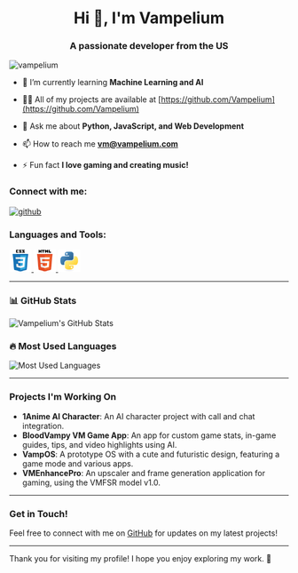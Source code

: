 <h1 align="center">Hi 👋, I'm Vampelium</h1>
<h3 align="center">A passionate developer from the US</h3>

<p align="left"> <img src="https://komarev.com/ghpvc/?username=vampelium&label=Profile%20views&color=0e75b6&style=flat" alt="vampelium" /> </p>

- 🌱 I’m currently learning **Machine Learning and AI**

- 👨‍💻 All of my projects are available at [https://github.com/Vampelium](https://github.com/Vampelium)

- 💬 Ask me about **Python, JavaScript, and Web Development**

- 📫 How to reach me **vm@vampelium.com**

- ⚡ Fun fact **I love gaming and creating music!**

<h3 align="left">Connect with me:</h3>
<p align="left">
<a href="https://github.com/Vampelium" target="blank"><img align="center" src="https://image.flaticon.com/icons/png/512/25/25231.png" alt="github" height="30" width="40" /></a>
</p>

<h3 align="left">Languages and Tools:</h3>
<p align="left">
<a href="https://www.w3schools.com/css/" target="_blank" rel="noreferrer"> <img src="https://raw.githubusercontent.com/devicons/devicon/master/icons/css3/css3-original-wordmark.svg" alt="css3" width="40" height="40"/> </a>
<a href="https://www.w3.org/html/" target="_blank" rel="noreferrer"> <img src="https://raw.githubusercontent.com/devicons/devicon/master/icons/html5/html5-original-wordmark.svg" alt="html5" width="40" height="40"/> </a>
<a href="https://www.python.org" target="_blank" rel="noreferrer"> <img src="https://raw.githubusercontent.com/devicons/devicon/master/icons/python/python-original.svg" alt="python" width="40" height="40"/> </a>
</p>

---

### 📊 GitHub Stats

![Vampelium's GitHub Stats](https://github-readme-stats.vercel.app/api?username=Vampelium&show_icons=true&hide_border=true&theme=nord)

### 🔥 Most Used Languages

![Most Used Languages](https://github-readme-stats.vercel.app/api/top-langs/?username=Vampelium&hide_border=true&theme=nord)

---

### Projects I'm Working On

- **1Anime AI Character**: An AI character project with call and chat integration.
- **BloodVampy VM Game App**: An app for custom game stats, in-game guides, tips, and video highlights using AI.
- **VampOS**: A prototype OS with a cute and futuristic design, featuring a game mode and various apps.
- **VMEnhancePro**: An upscaler and frame generation application for gaming, using the VMFSR model v1.0.

---

### Get in Touch!

Feel free to connect with me on [GitHub](https://github.com/Vampelium) for updates on my latest projects!

---

Thank you for visiting my profile! I hope you enjoy exploring my work. 🌸

